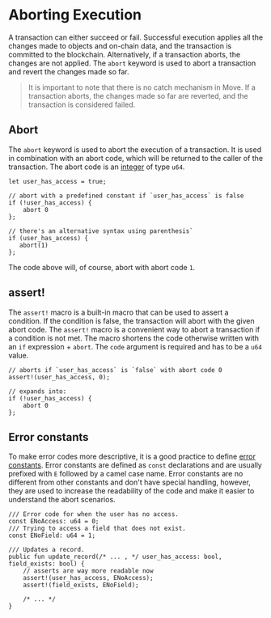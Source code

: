 # Aborting Execution

A transaction can either succeed or fail. Successful execution applies all the changes made to
objects and on-chain data, and the transaction is committed to the blockchain. Alternatively, if a
transaction aborts, the changes are not applied. The `abort` keyword is used to abort a transaction
and revert the changes made so far.

> It is important to note that there is no catch mechanism in Move. If a transaction aborts, the
> changes made so far are reverted, and the transaction is considered failed.

## Abort

The `abort` keyword is used to abort the execution of a transaction. It is used in combination with
an abort code, which will be returned to the caller of the transaction. The abort code is an
[integer](./primitive-types.md) of type `u64`.

```move
let user_has_access = true;

// abort with a predefined constant if `user_has_access` is false
if (!user_has_access) {
    abort 0
};

// there's an alternative syntax using parenthesis`
if (user_has_access) {
   abort(1)
};
```

The code above will, of course, abort with abort code `1`.

## assert!

The `assert!` macro is a built-in macro that can be used to assert a condition. If the condition is
false, the transaction will abort with the given abort code. The `assert!` macro is a convenient way
to abort a transaction if a condition is not met. The macro shortens the code otherwise written with
an `if` expression + `abort`. The `code` argument is required and has to be a `u64` value.

```move
// aborts if `user_has_access` is `false` with abort code 0
assert!(user_has_access, 0);

// expands into:
if (!user_has_access) {
    abort 0
};
```

## Error constants

To make error codes more descriptive, it is a good practice to define
[error constants](./constants.md). Error constants are defined as `const` declarations and are
usually prefixed with `E` followed by a camel case name. Error constants are no different from other
constants and don't have special handling, however, they are used to increase the readability of the
code and make it easier to understand the abort scenarios.

```move
/// Error code for when the user has no access.
const ENoAccess: u64 = 0;
/// Trying to access a field that does not exist.
const ENoField: u64 = 1;

/// Updates a record.
public fun update_record(/* ... , */ user_has_access: bool, field_exists: bool) {
    // asserts are way more readable now
    assert!(user_has_access, ENoAccess);
    assert!(field_exists, ENoField);

    /* ... */
}
```
